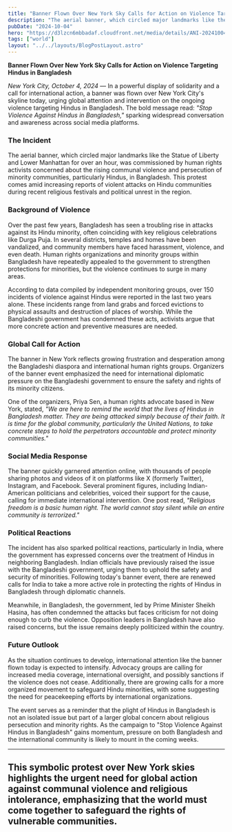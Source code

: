 ```yaml
---
title: "Banner Flown Over New York Sky Calls for Action on Violence Targeting Hindus in Bangladesh"
description: "The aerial banner, which circled major landmarks like the Statue of Liberty and Lower Manhattan for over an hour, was commissioned by human rights activists concerned about the rising communal violence and persecution of minority communities, particularly Hindus, in Bangladesh."
pubDate: "2024-10-04"
hero: "https://d3lzcn6mbbadaf.cloudfront.net/media/details/ANI-20241004024306.jpg"
tags: ["world"]
layout: "../../layouts/BlogPostLayout.astro"
---
```

**Banner Flown Over New York Sky Calls for Action on Violence Targeting Hindus in Bangladesh**

*New York City, October 4, 2024* — In a powerful display of solidarity and a call for international action, a banner was flown over New York City's skyline today, urging global attention and intervention on the ongoing violence targeting Hindus in Bangladesh. The bold message read: *"Stop Violence Against Hindus in Bangladesh,"* sparking widespread conversation and awareness across social media platforms.

### The Incident
The aerial banner, which circled major landmarks like the Statue of Liberty and Lower Manhattan for over an hour, was commissioned by human rights activists concerned about the rising communal violence and persecution of minority communities, particularly Hindus, in Bangladesh. This protest comes amid increasing reports of violent attacks on Hindu communities during recent religious festivals and political unrest in the region.

### Background of Violence
Over the past few years, Bangladesh has seen a troubling rise in attacks against its Hindu minority, often coinciding with key religious celebrations like Durga Puja. In several districts, temples and homes have been vandalized, and community members have faced harassment, violence, and even death. Human rights organizations and minority groups within Bangladesh have repeatedly appealed to the government to strengthen protections for minorities, but the violence continues to surge in many areas.

According to data compiled by independent monitoring groups, over 150 incidents of violence against Hindus were reported in the last two years alone. These incidents range from land grabs and forced evictions to physical assaults and destruction of places of worship. While the Bangladeshi government has condemned these acts, activists argue that more concrete action and preventive measures are needed.

### Global Call for Action
The banner in New York reflects growing frustration and desperation among the Bangladeshi diaspora and international human rights groups. Organizers of the banner event emphasized the need for international diplomatic pressure on the Bangladeshi government to ensure the safety and rights of its minority citizens. 

One of the organizers, Priya Sen, a human rights advocate based in New York, stated, *"We are here to remind the world that the lives of Hindus in Bangladesh matter. They are being attacked simply because of their faith. It is time for the global community, particularly the United Nations, to take concrete steps to hold the perpetrators accountable and protect minority communities."*

### Social Media Response
The banner quickly garnered attention online, with thousands of people sharing photos and videos of it on platforms like X (formerly Twitter), Instagram, and Facebook. Several prominent figures, including Indian-American politicians and celebrities, voiced their support for the cause, calling for immediate international intervention. One post read, *"Religious freedom is a basic human right. The world cannot stay silent while an entire community is terrorized."*

### Political Reactions
The incident has also sparked political reactions, particularly in India, where the government has expressed concerns over the treatment of Hindus in neighboring Bangladesh. Indian officials have previously raised the issue with the Bangladeshi government, urging them to uphold the safety and security of minorities. Following today's banner event, there are renewed calls for India to take a more active role in protecting the rights of Hindus in Bangladesh through diplomatic channels.

Meanwhile, in Bangladesh, the government, led by Prime Minister Sheikh Hasina, has often condemned the attacks but faces criticism for not doing enough to curb the violence. Opposition leaders in Bangladesh have also raised concerns, but the issue remains deeply politicized within the country.

### Future Outlook
As the situation continues to develop, international attention like the banner flown today is expected to intensify. Advocacy groups are calling for increased media coverage, international oversight, and possibly sanctions if the violence does not cease. Additionally, there are growing calls for a more organized movement to safeguard Hindu minorities, with some suggesting the need for peacekeeping efforts by international organizations.

The event serves as a reminder that the plight of Hindus in Bangladesh is not an isolated issue but part of a larger global concern about religious persecution and minority rights. As the campaign to "Stop Violence Against Hindus in Bangladesh" gains momentum, pressure on both Bangladesh and the international community is likely to mount in the coming weeks.

---  
This symbolic protest over New York skies highlights the urgent need for global action against communal violence and religious intolerance, emphasizing that the world must come together to safeguard the rights of vulnerable communities.
---